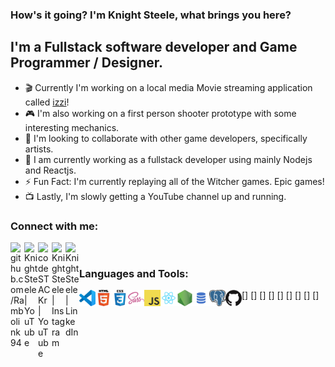 ### How's it going? I'm Knight Steele, what brings you here?

## I'm a Fullstack software developer and Game Programmer / Designer.

- 🎬 Currently I'm working on a local media Movie streaming application called [izzi][izzi]!
- 🎮 I'm also working on a first person shooter prototype with some interesting mechanics.
- 🍻 I'm looking to collaborate with other game developers, specifically artists.
- 🏢 I am currently working as a fullstack developer using mainly Nodejs and Reactjs.
- ⚡ Fun Fact: I'm currently replaying all of the Witcher games. Epic games!
- 📺 Lastly, I'm slowly getting a YouTube channel up and running.

### Connect with me:

[<img align="left" alt="github.com/Rambolink94" width="22px" src="https://cdn.jsdelivr.net/npm/simple-icons@v3/icons/github.svg" />][github]
[<img align="left" alt="Knight Steele | YouTube" width="22px" src="https://cdn.jsdelivr.net/npm/simple-icons@v3/icons/youtube.svg" />][youtube]
[<img align="left" alt="codeSTACKr | YouTube" width="22px" src="https://cdn.jsdelivr.net/npm/simple-icons@v3/icons/youtube.svg" />][youtube]
[<img align="left" alt="Knight Steele | Instagram" width="22px" src="https://cdn.jsdelivr.net/npm/simple-icons@v3/icons/instagram.svg" />][instagram]
[<img align="left" alt="Knight Steele | LinkedIn" width="22px" src="https://cdn.jsdelivr.net/npm/simple-icons@v3/icons/linkedin.svg" />][linkedin]

<br />

### Languages and Tools:

[<img align="left" alt="Visual Studio Code" width="26px" src="https://raw.githubusercontent.com/github/explore/80688e429a7d4ef2fca1e82350fe8e3517d3494d/topics/visual-studio-code/visual-studio-code.png" />]
[<img align="left" alt="HTML5" width="26px" src="https://raw.githubusercontent.com/github/explore/80688e429a7d4ef2fca1e82350fe8e3517d3494d/topics/html/html.png" />]
[<img align="left" alt="CSS3" width="26px" src="https://raw.githubusercontent.com/github/explore/80688e429a7d4ef2fca1e82350fe8e3517d3494d/topics/css/css.png" />]
[<img align="left" alt="Sass" width="26px" src="https://raw.githubusercontent.com/github/explore/80688e429a7d4ef2fca1e82350fe8e3517d3494d/topics/sass/sass.png" />]
[<img align="left" alt="JavaScript" width="26px" src="https://raw.githubusercontent.com/github/explore/80688e429a7d4ef2fca1e82350fe8e3517d3494d/topics/javascript/javascript.png" />]
[<img align="left" alt="React" width="26px" src="https://raw.githubusercontent.com/github/explore/80688e429a7d4ef2fca1e82350fe8e3517d3494d/topics/react/react.png" />]
[<img align="left" alt="Node.js" width="26px" src="https://raw.githubusercontent.com/github/explore/80688e429a7d4ef2fca1e82350fe8e3517d3494d/topics/nodejs/nodejs.png" />]
[<img align="left" alt="SQL" width="26px" src="https://raw.githubusercontent.com/github/explore/80688e429a7d4ef2fca1e82350fe8e3517d3494d/topics/sql/sql.png" />]
[<img align="left" alt="Postgresql" width="26px" src="https://raw.githubusercontent.com/github/explore/80688e429a7d4ef2fca1e82350fe8e3517d3494d/topics/postgresql/postgresql.png" />]
[<img align="left" alt="GitHub" width="26px" src="https://raw.githubusercontent.com/github/explore/80688e429a7d4ef2fca1e82350fe8e3517d3494d/topics/github/github.png" />][github]

<br />
<br />

[izzi]: https://github.com/Rambolink94/izzi
[github]: https://github.com/Rambolink94
[youtube]: https://www.youtube.com/channel/UCABHPE1wir3z7PyVRAwusWg
[instagram]: https://www.instagram.com/knightsteele/
[linkedin]: https://www.linkedin.com/in/knight-steele-093188189/
